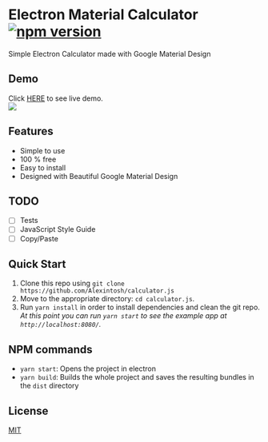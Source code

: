 # Electron Material Calculator [![npm version](https://badge.fury.io/js/material_calculator.svg)](https://www.npmjs.com/package/material_calculator) 

Simple Electron Calculator made with Google Material Design

## Demo

Click [HERE](https://calculator.akepinski.me) to see live demo.<br/>
<img src="https://media.giphy.com/media/d2jien4OWkQQaRvW/giphy.gif" />

## Features

- Simple to use
- 100 % free
- Easy to install
- Designed with Beautiful Google Material Design

## TODO
- [ ] Tests
- [ ] JavaScript Style Guide
- [ ] Copy/Paste

## <a name="start"></a> Quick Start

1. Clone this repo using `git clone https://github.com/Alexintosh/calculator.js`
2. Move to the appropriate directory: `cd calculator.js`.<br />
3. Run `yarn install` in order to install dependencies and clean the git repo.<br />
   *At this point you can run `yarn start` to see the example app at `http://localhost:8080/`.*
   
## <a name="npm-commands"></a>NPM commands   
* `yarn start`: Opens the project in electron
* `yarn build`: Builds the whole project and saves the resulting bundles in the `dist` directory

## License

[MIT](https://opensource.org/licenses/MIT)

